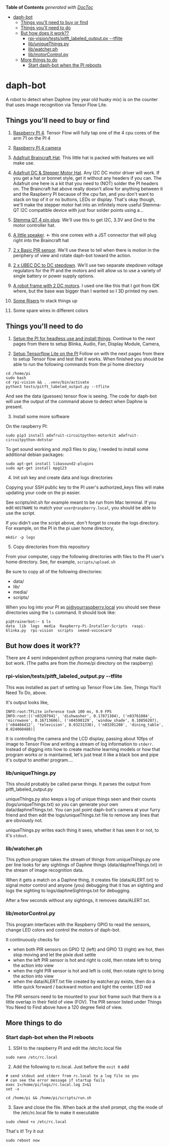 <!-- START doctoc generated TOC please keep comment here to allow auto update -->
<!-- DON'T EDIT THIS SECTION, INSTEAD RE-RUN doctoc TO UPDATE -->

**Table of Contents** _generated with [DocToc](https://github.com/thlorenz/doctoc)_

- [daph-bot](#daph-bot)
  - [Things you'll need to buy or find](#things-youll-need-to-buy-or-find)
  - [Things you'll need to do](#things-youll-need-to-do)
  - [But how does it work??](#but-how-does-it-work)
    - [rpi-vision/tests/pitft_labeled_output.py --tflite](#rpi-visiontestspitft_labeled_outputpy---tflite)
    - [lib/uniqueThings.py](#libuniquethingspy)
    - [lib/watcher.ph](#libwatcherph)
    - [lib/motorControl.py](#libmotorcontrolpy)
  - [More things to do](#more-things-to-do)
    - [Start daph-bot when the PI reboots](#start-daph-bot-when-the-pi-reboots)

<!-- END doctoc generated TOC please keep comment here to allow auto update -->

# daph-bot

A robot to detect when Daphne (my year old husky mix) is on the counter that uses image recognition via Tensor Flow Lite.

## Things you'll need to buy or find

1. [Raspberry PI 4](https://www.adafruit.com/product/4564). Tensor Flow will fully tap one of the 4 cpu cores of the arm 71 on the PI 4

2. [Raspberry PI 4 camera](https://www.adafruit.com/product/3099)

3. [Adafruit Braincraft Hat](https://www.adafruit.com/product/4374). This little hat is packed with features we will make use.

4. [Adafruit DC & Stepper Motor Hat](https://www.adafruit.com/product/2348). Any I2C DC motor driver will work. If you get a hat or bonnet style, get it without any headers if you can. The Adafruit one here is a kit that you need to (NOT) solder the PI headers on. The Braincraft hat above really doesn't allow for anything between it and the Raspberry PI because of the cpu fan, and you don't want to stack on top of it or no buttons, LEDs or display. That's okay though, we'll make the stepper motor hat into an infinitely more useful Stemma-QT I2C compatible device with just four solder points using a...

5. [Stemma QT 4 pin plug](https://www.adafruit.com/product/4209). We'll use this to get I2C, 3.3V and Gnd to the motor controller hat.

6. [A little speaker](https://www.adafruit.com/product/3351). <- this one comes with a JST connector that will plug right into the Braincraft hat

7. [2 x Basic PIR sensor](https://www.adafruit.com/product/4667). We'll use these to tell when there is motion in the periphery of view and rotate daph-bot toward the action.

8. [2 x UBEC DC to DC stepdown](https://www.adafruit.com/product/1385). We'll use two separate stepdown voltage regulators for the PI and the motors and will allow us to use a variety of single battery or power supply options.

9. [A robot frame with 2 DC motors](https://www.adafruit.com/product/2939). I used one like this that I got from IDK where, but the base was bigger than I wanted so I 3D printed my own.

10. [Some Risers](https://www.adafruit.com/product/3299) to stack things up

11. Some spare wires in different colors

## Things you'll need to do

1. [Setup the PI for headless use and install things](https://learn.adafruit.com/adafruit-braincraft-hat-easy-machine-learning-for-raspberry-pi/raspberry-pi-setup). Continue to the next pages from there to setup Blinka, Audio, Fan, Display Module, Camera,

2. [Setup Tensorflow Lite on the PI](https://learn.adafruit.com/running-tensorflow-lite-on-the-raspberry-pi-4) Follow on with the next pages from there to setup Tensor flow and test that it works. When finished you should be able to run the following commands from the pi home directory

```
cd /home/pi
sudo bash
cd rpi-vision && . .venv/bin/activate
python3 tests/pitft_labeled_output.py --tflite
```

And see the data (guesses) tensor flow is seeing. The code for daph-bot will use the output of the command above to detect when Daphne is present.

3. Install some more software

On the raspberry PI:

```
sudo pip3 install adafruit-circuitpython-motorkit adafruit-circuitpython-dotstar
```

To get sound working and .mp3 files to play, I needed to install some additional debian packages:

```
sudo apt-get install libasound2-plugins
sudo apt-get install mpg123
```

4. Init ssh key and create data and logs directories

Copying your SSH public key to the PI user's authorized_keys files will make updating your code on the pi easier.

See scripts/init.sh for example meant to be run from Mac terminal. If you edit `HOSTNAME` to match your `user@raspberry.local`, you should be able to use the script.

If you didn't use the script above, don't forget to create the logs directory. For example, on the PI in the pi user home directory,

```
mkdir -p logs
```

5. Copy directories from this repository

From your computer, copy the following directories with files to the PI user's home directory. See, for example, `scripts/upload.sh`

Be sure to copy all of the following directories:

- data/
- lib/
- media/
- scripts/

When you log into your PI as pi@yourraspberry.local you should see these directories using the `ls` command. It should look like:

```
pi@trainerbot:~ $ ls
data  lib  logs  media  Raspberry-Pi-Installer-Scripts  raspi-blinka.py  rpi-vision  scripts  seeed-voicecard
```

## But how does it work??

There are 4 semi independent python programs running that make daph-bot work. (The paths are from the /home/pi directory on the raspberry)

### rpi-vision/tests/pitft_labeled_output.py --tflite

This was installed as part of setting up Tensor Flow Lite. See, Things You'll Need To Do, above.

It's output looks like,

```
INFO:root:TFLite inference took 100 ms, 9.9 FPS
INFO:root:[('n03207941', 'dishwasher', 0.17871304), ('n03761084', 'microwave', 0.16713606), ('n04590129', 'window_shade', 0.10856207), ('n04404412', 'television', 0.03231336), ('n03201208', 'dining_table', 0.024060488)]
```

It is controlling the camera and the LCD display, passing about 10fps of image to Tensor Flow and writing a stream of log information to `stderr`. Instead of digging into how to create machine learning models or how that program works or is maintained, let's just treat it like a black box and pipe it's output to another program....

### lib/uniqueThings.py

This should probably be called parse things. It parses the output from pitft_labeled_output.py

uniqueThings.py also keeps a log of unique things seen and their counts (logs/uniqueThings.txt) so you can generate your own data/daphneThings.txt. You can just point daph-bot's camera at your furry friend and then edit the logs/uniqueThings.txt file to remove any lines that are obviously not.

uniqueThings.py writes each thing it sees, whether it has seen it or not, to it's `stdout`.

### lib/watcher.ph

This python program takes the stream of things from uniqueThings.py one per line looks for any sightings of Daphne things (data/daphneThings.txt) in the stream of image recognition data.

When it gets a match on a Daphne thing, it creates file (data/ALERT.txt) to signal motor control and anyone (you) debugging that it has an sighting and logs the sighting to logs/daphneSightings.txt for debugging.

After a few seconds without any sightings, it removes data/ALERT.txt.

### lib/motorControl.py

This program interfaces with the Raspberry GPIO to read the sensors, change LED colors and control the motors of daph-bot.

It continuously checks for

- when both PIR sensors on GPIO 12 (left) and GPIO 13 (right) are hot, then stop moving and let the pixie dust settle
- when the left PIR sensor is hot and right is cold, then rotate left to bring the action into view
- when the right PIR sensor is hot and left is cold, then rotate right to bring the action into view
- when the data/ALERT.txt file created by watcher.py exists, then do a little quick forward / backward motion and light the center LED red

The PIR sensors need to be mounted to your bot frame such that there is a little overlap in their field of view (FOV). The PIR sensor listed under Things You Need to Find above have a 120 degree field of view.

## More things to do

### Start daph-bot when the PI reboots

1. SSH to the raspberry PI and edit the /etc/rc.local file

```
sudo nano /etc/rc.local
```

2. Add the following to rc.local. Just before the `exit 0` add

```
# send stdout and stderr from rc.local to a log file so you
# can see the error message if startup fails
exec 1>/home/pi/logs/rc.local.log 2>&1
set -x

cd /home/pi && /home/pi/scripts/run.sh
```

3. Save and close the file. When back at the shell prompt, chg the mode of the /etc/rc.local file to make it executable

```
sudo chmod +x /etc/rc.local
```

That's it! Try it out

```
sudo reboot now
```

